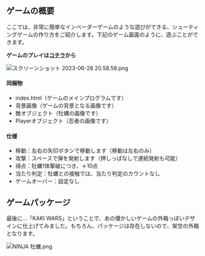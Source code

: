 ## ゲームの概要
ここでは、非常に簡単なインベーダーゲームのような遊びができる、シューティングゲームの作り方をご紹介します。下記のゲーム画面のように、遊ぶことができます。

**ゲームのプレイは[コチラ](https://miuradonuts.com/kaki-wars/)から**

![スクリーンショット 2023-06-28 20.58.58.png](https://qiita-image-store.s3.ap-northeast-1.amazonaws.com/0/416622/0a2af864-f8e3-4034-84a5-76783961311d.png)


#### 同梱物
- index.html（ゲームのメインプログラムです）
- 背景画像（ゲームの背景となる画像です）
- 敵オブジェクト（牡蠣の画像です）
- Playerオブジェクト（忍者の画像です）

#### 仕様
- 移動：左右の矢印ボタンで移動します（移動は左右のみ）
- 攻撃：スペースで弾を発射します（押しっぱなしで連続発射も可能）
- 得点：牡蠣1体撃破につき、＋10点
- 当たり判定：牡蠣との接触では、当たり判定のカウントなし
- ゲームオーバー：設定なし

## ゲームパッケージ

最後に…「KAKI WARS」ということで、あの懐かしいゲームの外箱っぽいデザインに仕上げてみました。もちろん、パッケージは存在しないので、架空の外箱となります。

![NINJA 牡蠣.png](https://qiita-image-store.s3.ap-northeast-1.amazonaws.com/0/416622/4cb18eba-30ce-66ac-7a5e-72e61d3b6a8a.png)